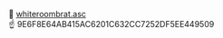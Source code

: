 🔑 <a href="https://raw.githubusercontent.com/whiteroombrat/whiteroombrat/refs/heads/main/whiteroombrat.asc">whiteroombrat.asc</a><br>
☝️ 9E6F8E64AB415AC6201C632CC7252DF5EE449509
